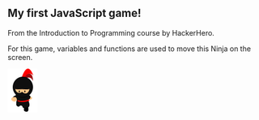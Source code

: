 ## **My first JavaScript game!**

From the Introduction to Programming course by HackerHero.

For this game, variables and functions are used to move this Ninja on the screen. 

![Ninja](https://github.com/osmlowis/NinjaGame/blob/3e06b50cab8e9944752444a273900a70550a1335/img/down1.png)
